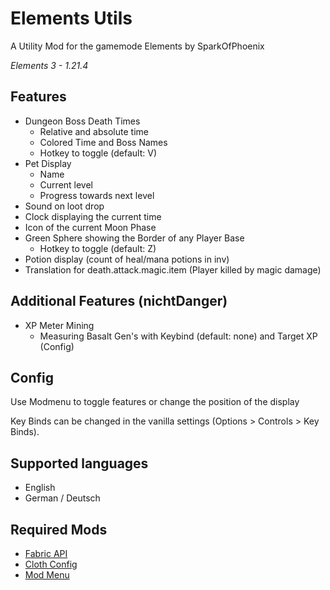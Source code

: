 # Elements Utils

A Utility Mod for the gamemode Elements by SparkOfPhoenix

_Elements 3 - 1.21.4_

## Features

- Dungeon Boss Death Times
    - Relative and absolute time
    - Colored Time and Boss Names
    - Hotkey to toggle (default: V)
- Pet Display
    - Name
    - Current level
    - Progress towards next level
- Sound on loot drop
- Clock displaying the current time
- Icon of the current Moon Phase
- Green Sphere showing the Border of any Player Base
    - Hotkey to toggle (default: Z)
- Potion display (count of heal/mana potions in inv)
- Translation for death.attack.magic.item (Player killed by magic damage)

## Additional Features (nichtDanger)

- XP Meter Mining
  - Measuring Basalt Gen's with Keybind (default: none) and Target XP (Config)

## Config

Use Modmenu to toggle features or change the position of the display

Key Binds can be changed in the vanilla settings (Options > Controls > Key Binds).


## Supported languages

- English
- German / Deutsch

  
## Required Mods

- [Fabric API](https://modrinth.com/mod/fabric-api)
- [Cloth Config](https://modrinth.com/mod/cloth-config)
- [Mod Menu](https://modrinth.com/mod/modmenu)



